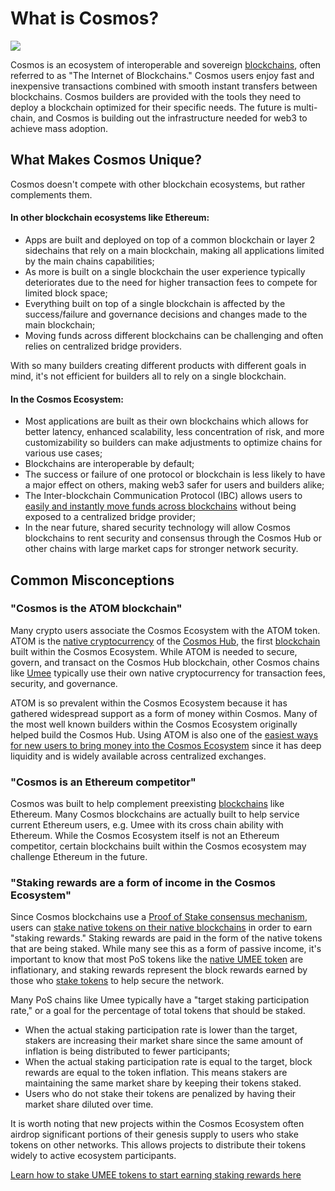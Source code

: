 # What is Cosmos?

![](/bg/what-is-cosmos.png)

Cosmos is an ecosystem of interoperable and sovereign [blockchains](/users/blockchain-basics/what-is-blockchain), often referred to as "The Internet of Blockchains." Cosmos users enjoy fast and inexpensive transactions combined with smooth instant transfers between blockchains. Cosmos builders are provided with the tools they need to deploy a blockchain optimized for their specific needs. The future is multi-chain, and Cosmos is building out the infrastructure needed for web3 to achieve mass adoption.

## What Makes Cosmos Unique?

Cosmos doesn't compete with other blockchain ecosystems, but rather complements them.

#### In other blockchain ecosystems like Ethereum:

- Apps are built and deployed on top of a common blockchain or layer 2 sidechains that rely on a main blockchain, making all applications limited by the main chains capabilities;
- As more is built on a single blockchain the user experience typically deteriorates due to the need for higher transaction fees to compete for limited block space;
- Everything built on top of a single blockchain is affected by the success/failure and governance decisions and changes made to the main blockchain;
- Moving funds across different blockchains can be challenging and often relies on centralized bridge providers.

With so many builders creating different products with different goals in mind, it's not efficient for builders all to rely on a single blockchain.

#### In the Cosmos Ecosystem:

- Most applications are built as their own blockchains which allows for better latency, enhanced scalability, less concentration of risk, and more customizability so builders can make adjustments to optimize chains for various use cases;
- Blockchains are interoperable by default;
- The success or failure of one protocol or blockchain is less likely to have a major effect on others, making web3 safer for users and builders alike;
- The Inter-blockchain Communication Protocol (IBC) allows users to [easily and instantly move funds across blockchains](/users/using-the-web-app/transferring-tokens.html#ibc-transfers) without being exposed to a centralized bridge provider;
- In the near future, shared security technology will allow Cosmos blockchains to rent security and consensus through the Cosmos Hub or other chains with large market caps for stronger network security.

## Common Misconceptions

### "Cosmos is the ATOM blockchain"

Many crypto users associate the Cosmos Ecosystem with the ATOM token. ATOM is the [native cryptocurrency](/users/blockchain-basics/what-is-crypto.html#native-cryptocurrencies) of the [Cosmos Hub](https://hub.cosmos.network/main/hub-overview/overview.html), the first [blockchain](/users/blockchain-basics/what-is-blockchain) built within the Cosmos Ecosystem. While ATOM is needed to secure, govern, and transact on the Cosmos Hub blockchain, other Cosmos chains like [Umee](/overview/#what-is-umee) typically use their own native cryptocurrency for transaction fees, security, and governance.

ATOM is so prevalent within the Cosmos Ecosystem because it has gathered widespread support as a form of money within Cosmos. Many of the most well known builders within the Cosmos Ecosystem originally helped build the Cosmos Hub. Using ATOM is also one of the [easiest ways for new users to bring money into the Cosmos Ecosystem](/users/getting-started/funding-wallet.html#withdrawing-native-atom-tokens) since it has deep liquidity and is widely available across centralized exchanges.

### "Cosmos is an Ethereum competitor"

Cosmos was built to help complement preexisting [blockchains](/users/blockchain-basics/what-is-blockchain) like Ethereum. Many Cosmos blockchains are actually built to help service current Ethereum users, e.g. Umee with its cross chain ability with Ethereum. While the Cosmos Ecosystem itself is not an Ethereum competitor, certain blockchains built within the Cosmos ecosystem may challenge Ethereum in the future.

### "Staking rewards are a form of income in the Cosmos Ecosystem"

Since Cosmos blockchains use a [Proof of Stake consensus mechanism](/users/blockchain-basics/what-is-blockchain.html#types-of-blockchains), users can [stake native tokens on their native blockchains](/users/staking-umee/staking-umee) in order to earn "staking rewards." Staking rewards are paid in the form of the native tokens that are being staked. While many see this as a form of passive income, it's important to know that most PoS tokens like the [native UMEE token](/overview/umee-token) are inflationary, and staking rewards represent the block rewards earned by those who [stake tokens](/users/staking-umee/staking-umee) to help secure the network.

Many PoS chains like Umee typically have a "target staking participation rate," or a goal for the percentage of total tokens that should be staked.

- When the actual staking participation rate is lower than the target, stakers are increasing their market share since the same amount of inflation is being distributed to fewer participants;
- When the actual staking participation rate is equal to the target, block rewards are equal to the token inflation. This means stakers are maintaining the same market share by keeping their tokens staked.
- Users who do not stake their tokens are penalized by having their market share diluted over time.

It is worth noting that new projects within the Cosmos Ecosystem often airdrop significant portions of their genesis supply to users who stake tokens on other networks. This allows projects to distribute their tokens widely to active ecosystem participants.

[Learn how to stake UMEE tokens to start earning staking rewards here](/users/staking-umee/staking-umee)
